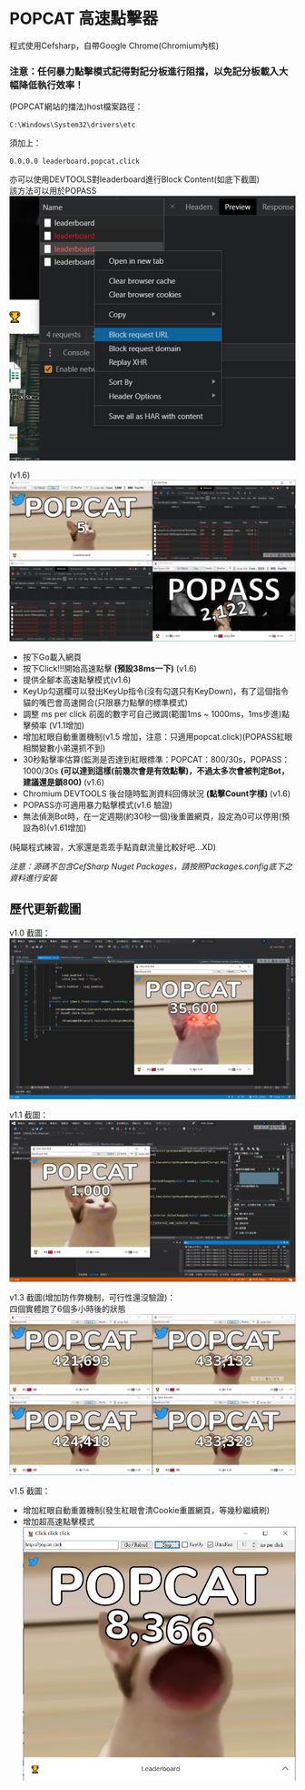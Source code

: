 # POPCAT 高速點擊器
程式使用Cefsharp，自帶Google Chrome(Chromium內核)  
  
### 注意：任何暴力點擊模式記得對記分板進行阻擋，以免記分板載入大幅降低執行效率！
(POPCAT網站的擋法)host檔案路徑：  
```
C:\Windows\System32\drivers\etc
```
須加上：  
```
0.0.0.0 leaderboard.popcat.click
```
亦可以使用DEVTOOLS對leaderboard進行Block Content(如底下截圖)  
該方法可以用於POPASS  
![Screenshot](CAP5.png)
  
(v1.6)  
![Screenshot](CAP6.png)
  
* 按下Go載入網頁
* 按下Click!!!開始高速點擊 **(預設38ms一下)** (v1.6)
* 提供全腳本高速點擊模式(v1.6)
* KeyUp勾選欄可以發出KeyUp指令(沒有勾選只有KeyDown)，有了這個指令貓的嘴巴會高速開合(只限暴力點擊的標準模式)
* 調整 ms per click 前面的數字可自己微調(範圍1ms ~ 1000ms，1ms步進)點擊頻率 (V1.1增加)
* 增加紅眼自動重置機制(v1.5 增加，注意：只適用popcat.click)(POPASS紅眼相關變數小弟還抓不到)
* 30秒點擊率估算(監測是否達到紅眼標準：POPCAT：800/30s，POPASS：1000/30s **(可以達到這樣(前幾次會是有效點擊)，不過太多次會被判定Bot，建議還是鎖800)** (v1.6)
* Chromium DEVTOOLS 後台隨時監測資料回傳狀況 **(點擊Count字樣)** (v1.6)
* POPASS亦可適用暴力點擊模式(v1.6 驗證)
* 無法偵測Bot時，在一定週期(約30秒一個)後重置網頁，設定為0可以停用(預設為8)(v1.61增加)
  
(純屬程式練習，大家還是乖乖手點貢獻流量比較好吧...XD)  
  
*注意：源碼不包含CefSharp Nuget Packages，請按照Packages.config底下之資料進行安裝*  
  
## 歷代更新截圖
  
v1.0 截圖：  
![Screenshot](CAP.png)
  
v1.1 截圖：  
![Screenshot](CAP2.png)
  
v1.3 截圖(增加防作弊機制，可行性還沒驗證)：  
四個實體跑了6個多小時後的狀態  
![Screenshot](CAP3.png)
  
v1.5 截圖：  
* 增加紅眼自動重置機制(發生紅眼會清Cookie重置網頁，等幾秒繼續刷)
* 增加超高速點擊模式
![Screenshot](CAP4.png)